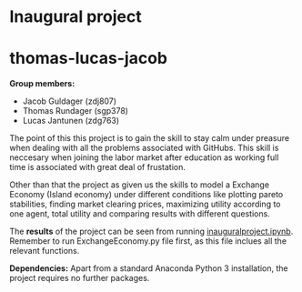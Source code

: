 # Inaugural project
# thomas-lucas-jacob

**Group members:**
- Jacob Guldager (zdj807)
- Thomas Rundager (sgp378)
- Lucas Jantunen (zdg763)

The point of this this project is to gain the skill to stay calm under preasure when dealing with all the problems associated with GitHubs. This skill is neccesary when joining the labor market after education as working full time is associated with great deal of frustation. 

Other than that the project as given us the skills to model a Exchange Economy (Island economy) under different conditions like plotting pareto stabilities, finding market clearing prices, maximizing utility according to one agent, total utility and comparing results with different questions. 

The **results** of the project can be seen from running [inauguralproject.ipynb](inauguralproject.ipynb).
Remember to run ExchangeEconomy.py file first, as this file inclues all the relevant functions.

**Dependencies:** Apart from a standard Anaconda Python 3 installation, the project requires no further packages.

